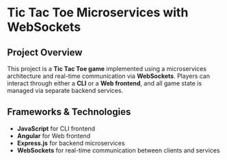 # Tic Tac Toe Microservices with WebSockets

## Project Overview
This project is a **Tic Tac Toe game** implemented using a microservices architecture and real-time communication via **WebSockets**. Players can interact through either a **CLI** or a **Web frontend**, and all game state is managed via separate backend services.

## Frameworks & Technologies
- **JavaScript** for CLI frontend
- **Angular** for Web frontend
- **Express.js** for backend microservices
- **WebSockets** for real-time communication between clients and services
